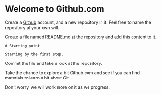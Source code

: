 # Welcome to Github.com

Create a [Github](https://github.com) account, and a new repository in it. Feel free to name the repository at your own will.

Create a file named README.md at the repository and add this content to it.

```
# Starting point

Starting by the first step.
```

Commit the file and take a look at the repository.

Take the chance to explore a bit Github.com and see if you can find materials to learn a bit about Git.

Don't worry, we will work more on it as we progress.
